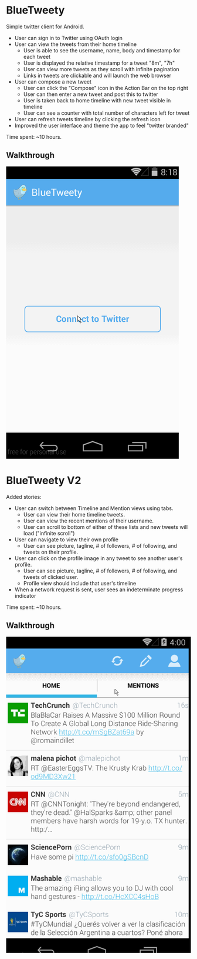 BlueTweety
===========

Simple twitter client for Android.

* User can sign in to Twitter using OAuth login
* User can view the tweets from their home timeline
    * User is able to see the username, name, body and timestamp for each tweet
    * User is displayed the relative timestamp for a tweet "8m", "7h"
    * User can view more tweets as they scroll with infinite pagination
    * Links in tweets are clickable and will launch the web browser
* User can compose a new tweet
    * User can click the "Compose" icon in the Action Bar on the top right
    * User can then enter a new tweet and post this to twitter
    * User is taken back to home timeline with new tweet visible in timeline
    * User can see a counter with total number of characters left for tweet
* User can refresh tweets timeline by clicking the refresh icon
* Improved the user interface and theme the app to feel "twitter branded"


Time spent: ~10 hours.

Walkthrough
-----------
![Video Walkthrough](walkthrough.gif)


BlueTweety V2
=============

Added stories:
* User can switch between Timeline and Mention views using tabs.
    * User can view their home timeline tweets.
    * User can view the recent mentions of their username.
    * User can scroll to bottom of either of these lists and new tweets will load ("infinite scroll")
* User can navigate to view their own profile
    * User can see picture, tagline, # of followers, # of following, and tweets on their profile.
* User can click on the profile image in any tweet to see another user's profile.
    * User can see picture, tagline, # of followers, # of following, and tweets of clicked user.
    * Profile view should include that user's timeline
* When a network request is sent, user sees an indeterminate progress indicator


Time spent: ~10 hours.

Walkthrough
-----------
![Video Walkthrough](walkthrough-v2.gif)
